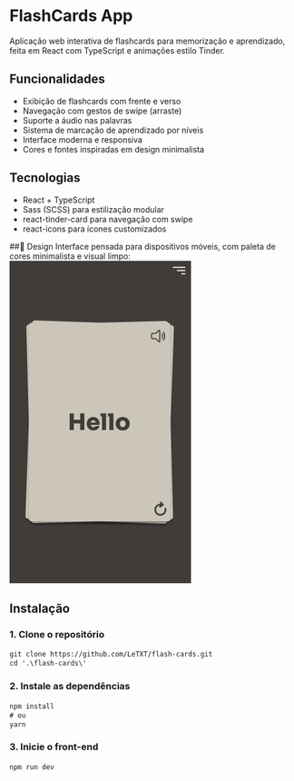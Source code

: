 # FlashCards App
Aplicação web interativa de flashcards para memorização e aprendizado, feita em React com TypeScript e animações estilo Tinder.

## Funcionalidades
- Exibição de flashcards com frente e verso
- Navegação com gestos de swipe (arraste)
- Suporte a áudio nas palavras
- Sistema de marcação de aprendizado por níveis
- Interface moderna e responsiva
- Cores e fontes inspiradas em design minimalista

## Tecnologias
- React + TypeScript
- Sass (SCSS) para estilização modular
- react-tinder-card para navegação com swipe
- react-icons para ícones customizados

##📱 Design
Interface pensada para dispositivos móveis, com paleta de cores minimalista e visual limpo:
![Design Preview](/public/design-preview.png)

## Instalação
### 1. Clone o repositório
```
git clone https://github.com/LeTXT/flash-cards.git
cd '.\flash-cards\'
```

### 2. Instale as dependências
```
npm install
# ou
yarn
```

### 3. Inicie o front-end
```
npm run dev
```